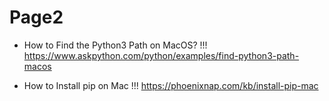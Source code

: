 # Page2

- How to Find the Python3 Path on MacOS?
!!! https://www.askpython.com/python/examples/find-python3-path-macos


- How to Install pip on Mac
!!! https://phoenixnap.com/kb/install-pip-mac


